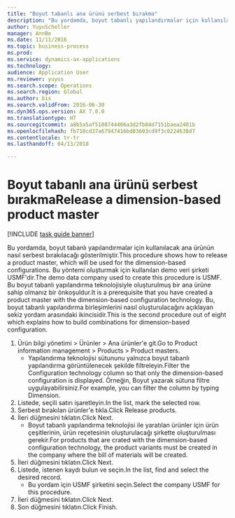 ```yaml
--- 
title: "Boyut tabanlı ana ürünü serbest bırakma"
description: "Bu yordamda, boyut tabanlı yapılandırmalar için kullanılacak ana ürünün nasıl serbest bırakılacağı gösterilmiştir."
author: YuyuScheller
manager: AnnBe
ms.date: 11/11/2016
ms.topic: business-process
ms.prod: 
ms.service: dynamics-ax-applications
ms.technology: 
audience: Application User
ms.reviewer: yuyus
ms.search.scope: Operations
ms.search.region: Global
ms.author: bis
ms.search.validFrom: 2016-06-30
ms.dyn365.ops.version: AX 7.0.0
ms.translationtype: HT
ms.sourcegitcommit: a8b5a5af5108744406a3d2fb84d7151baea2481b
ms.openlocfilehash: fb718cd37a67947416bd03603cd9f3c0224638d7
ms.contentlocale: tr-tr
ms.lasthandoff: 04/13/2018

---
```

# <a name="release-a-dimension-based-product-master"></a><span data-ttu-id="b79d8-103">Boyut tabanlı ana ürünü serbest bırakma</span><span class="sxs-lookup"><span data-stu-id="b79d8-103">Release a dimension-based product master</span></span>

[!INCLUDE [task guide banner](../../includes/task-guide-banner.md)]

<span data-ttu-id="b79d8-104">Bu yordamda, boyut tabanlı yapılandırmalar için kullanılacak ana ürünün nasıl serbest bırakılacağı gösterilmiştir.</span><span class="sxs-lookup"><span data-stu-id="b79d8-104">This procedure shows how to release a product master, which will be used for the dimension-based configurations.</span></span> <span data-ttu-id="b79d8-105">Bu yöntemi oluşturmak için kullanılan demo veri şirketi USMF'dir.</span><span class="sxs-lookup"><span data-stu-id="b79d8-105">The demo data company used to create this procedure is USMF.</span></span> <span data-ttu-id="b79d8-106">Bu boyut tabanlı yapılandırma teknolojisiyle oluşturulmuş bir ana ürüne sahip olmanız bir önkoşuldur.</span><span class="sxs-lookup"><span data-stu-id="b79d8-106">It is a prerequisite that you have created a product master with the dimension-based configuration technology.</span></span> <span data-ttu-id="b79d8-107">Bu, boyut tabanlı yapılandırma birleşimlerini nasıl oluşturulacağını açıklayan sekiz yordam arasındaki ikincisidir.</span><span class="sxs-lookup"><span data-stu-id="b79d8-107">This is the second procedure out of eight which explains how to build combinations for dimension-based configuration.</span></span>

1. <span data-ttu-id="b79d8-108">Ürün bilgi yönetimi > Ürünler > Ana ürünler'e git.</span><span class="sxs-lookup"><span data-stu-id="b79d8-108">Go to Product information management > Products > Product masters.</span></span>
    * <span data-ttu-id="b79d8-109">Yapılandırma teknolojisi sütununu yalnızca boyut tabanlı yapılandırma görüntülenecek şekilde filtreleyin.</span><span class="sxs-lookup"><span data-stu-id="b79d8-109">Filter the Configuration technology column so that only the dimension-based configuration is displayed.</span></span> <span data-ttu-id="b79d8-110">Örneğin, Boyut yazarak sütuna filtre uygulayabilirsiniz.</span><span class="sxs-lookup"><span data-stu-id="b79d8-110">For example, you can filter the column by typing Dimension.</span></span>    
2. <span data-ttu-id="b79d8-111">Listede, seçili satırı işaretleyin.</span><span class="sxs-lookup"><span data-stu-id="b79d8-111">In the list, mark the selected row.</span></span>
3. <span data-ttu-id="b79d8-112">Serbest bırakılan ürünler'e tıkla.</span><span class="sxs-lookup"><span data-stu-id="b79d8-112">Click Release products.</span></span>
4. <span data-ttu-id="b79d8-113">İleri düğmesini tıklatın.</span><span class="sxs-lookup"><span data-stu-id="b79d8-113">Click Next.</span></span>
    * <span data-ttu-id="b79d8-114">Boyut tabanlı yapılandırma teknolojisi ile yaratılan ürünler için ürün çeşitlerinin, ürün reçetesinin oluşturulacağı şirkette oluşturulması gerekir.</span><span class="sxs-lookup"><span data-stu-id="b79d8-114">For products that are crated with the dimension-based configuration technology, the product variants must be created in the company where the bill of materials will be created.</span></span>  
5. <span data-ttu-id="b79d8-115">İleri düğmesini tıklatın.</span><span class="sxs-lookup"><span data-stu-id="b79d8-115">Click Next.</span></span>
6. <span data-ttu-id="b79d8-116">Listede, istenen kaydı bulun ve seçin.</span><span class="sxs-lookup"><span data-stu-id="b79d8-116">In the list, find and select the desired record.</span></span>
    * <span data-ttu-id="b79d8-117">Bu yordam için USMF şirketini seçin.</span><span class="sxs-lookup"><span data-stu-id="b79d8-117">Select the company USMF for this procedure.</span></span>  
7. <span data-ttu-id="b79d8-118">İleri düğmesini tıklatın.</span><span class="sxs-lookup"><span data-stu-id="b79d8-118">Click Next.</span></span>
8. <span data-ttu-id="b79d8-119">Son düğmesini tıklatın.</span><span class="sxs-lookup"><span data-stu-id="b79d8-119">Click Finish.</span></span>


